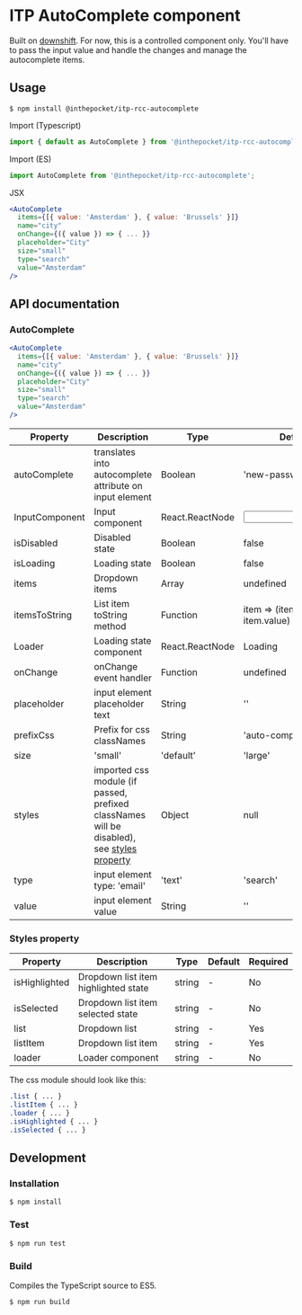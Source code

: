 # ITP AutoComplete component
Built on [downshift](https://github.com/paypal/downshift).
For now, this is a controlled component only. You'll have to pass the input value and handle the changes and manage the autocomplete items.

## Usage
```
$ npm install @inthepocket/itp-rcc-autocomplete
```

Import (Typescript)
```javascript
import { default as AutoComplete } from '@inthepocket/itp-rcc-autocomplete';
```

Import (ES)
```javascript
import AutoComplete from '@inthepocket/itp-rcc-autocomplete';
```

JSX
```jsx
<AutoComplete
  items={[{ value: 'Amsterdam' }, { value: 'Brussels' }]}
  name="city"
  onChange={({ value }) => { ... }}
  placeholder="City"
  size="small"
  type="search"
  value="Amsterdam"
/>
```

## API documentation
### AutoComplete
```jsx
<AutoComplete
  items={[{ value: 'Amsterdam' }, { value: 'Brussels' }]}
  name="city"
  onChange={({ value }) => { ... }}
  placeholder="City"
  size="small"
  type="search"
  value="Amsterdam"
/>
```
| Property           | Description                                                                                                    | Type                     | Default                             | Required |
| ------------------ | -------------------------------------------------------                                                        | ------------------------ | ----------------------------------- | -------- |
| autoComplete       | translates into autocomplete attribute on input element                                                        | Boolean                  | 'new-password'                      | No       |
| InputComponent     | Input component                                                                                                | React.ReactNode          | <input />                           | No       |
| isDisabled         | Disabled state                                                                                                 | Boolean                  | false                               | No       |
| isLoading          | Loading  state                                                                                                 | Boolean                  | false                               | No       |
| items              | Dropdown items                                                                                                 | Array<ListItemInterface> | undefined                           | No       |
| itemsToString      | List item toString method                                                                                      | Function                 | item => (item && item.value) || '', | No       |
| Loader             | Loading state component                                                                                        | React.ReactNode          | <span>Loading</span>                | No       |
| onChange           | onChange event handler                                                                                         | Function                 | undefined                           | No       |
| placeholder        | input element placeholder text                                                                                 | String                   | ''                                  | No       |
| prefixCss          | Prefix for css classNames                                                                                      | String                   | 'auto-complete'                     | No       |
| size               | 'small' | 'default' | 'large'                                                                                  | String                   | 'default'                           | No       |
| styles             | imported css module (if passed, prefixed classNames will be disabled), see [styles property](#styles-property) | Object                   | null                                | No       |
| type               | input element type: 'email' | 'text' | 'search'                                                                | String                   | 'text'                              | No       |
| value              | input element value                                                                                            | String                   | ''                                  | No       |

### Styles property
| Property      | Description                          | Type   | Default | Required |
| ------------- | ------------------------------------ | ------ | ------- | -------- |
| isHighlighted | Dropdown list item highlighted state | string | -       | No       |
| isSelected    | Dropdown list item selected state    | string | -       | No       |
| list          | Dropdown list                        | string | -       | Yes      |
| listItem      | Dropdown list item                   | string | -       | Yes      |
| loader        | Loader component                     | string | -       | No       |


The css module should look like this:

```css
.list { ... }
.listItem { ... }
.loader { ... }
.isHighlighted { ... }
.isSelected { ... }
```

## Development
### Installation
```
$ npm install
```

### Test
```
$ npm run test
```

### Build
Compiles the TypeScript source to ES5.

```
$ npm run build
```